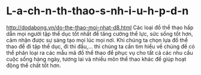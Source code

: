 # L-a-ch-n-th-thao-s-nh-i-u-h-p-d-n
http://dodabong.vn/do-the-thao-moi-nhat-d8.html Các loại đồ thể thao hấp dẫn mọi người tập thể dục tốt nhất để tăng cường thể lực, sức sống tốt hơn, cảm nhận được sự sáng tạo mọi lúc mọi nơi.  Khi chúng ta chọn lựa đồ thể thao để đi tập thể dục, đi thi đấu,... thì chúng ta cần tìm hiểu về chúng để có thể phân loại ra các mẫu mã đồ thể thao để phục vụ cho tất cả các nhu cầu cuộc sống hàng ngày, tương lai và nhiều môn thể thao khác để giúp hoạt động thể chất tốt hơn.
